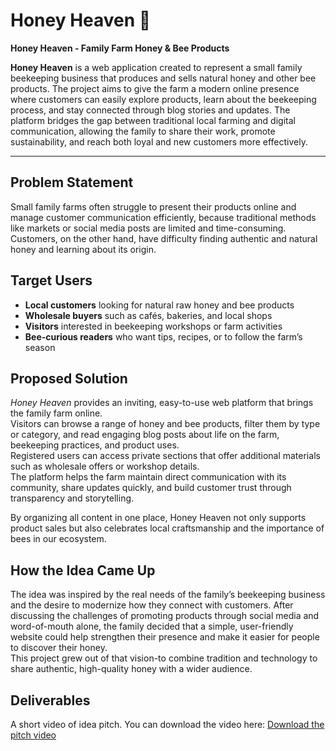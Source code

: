 # Honey Heaven 🐝  
**Honey Heaven - Family Farm Honey & Bee Products**  

**Honey Heaven** is a web application created to represent a small family beekeeping business that produces and sells natural honey and other bee products. The project aims to give the farm a modern online presence where customers can easily explore products, learn about the beekeeping process, and stay connected through blog stories and updates. The platform bridges the gap between traditional local farming and digital communication, allowing the family to share their work, promote sustainability, and reach both loyal and new customers more effectively.

---

## Problem Statement
Small family farms often struggle to present their products online and manage customer communication efficiently, because traditional methods like markets or social media posts are limited and time-consuming.
Customers, on the other hand, have difficulty finding authentic and natural honey and learning about its origin.


## Target Users
- **Local customers** looking for natural raw honey and bee products  
- **Wholesale buyers** such as cafés, bakeries, and local shops  
- **Visitors** interested in beekeeping workshops or farm activities
- **Bee-curious readers** who want tips, recipes, or to follow the farm’s season  


## Proposed Solution
*Honey Heaven* provides an inviting, easy-to-use web platform that brings the family farm online.  
Visitors can browse a range of honey and bee products, filter them by type or category, and read engaging blog posts about life on the farm, beekeeping practices, and product uses.  
Registered users can access private sections that offer additional materials such as wholesale offers or workshop details.  
The platform helps the farm maintain direct communication with its community, share updates quickly, and build customer trust through transparency and storytelling.  

By organizing all content in one place, Honey Heaven not only supports product sales but also celebrates local craftsmanship and the importance of bees in our ecosystem.


## How the Idea Came Up
The idea was inspired by the real needs of the family’s beekeeping business and the desire to modernize how they connect with customers. After discussing the challenges of promoting products through social media and word-of-mouth alone, the family decided that a simple, user-friendly website could help strengthen their presence and make it easier for people to discover their honey.  
This project grew out of that vision-to combine tradition and technology to share authentic, high-quality honey with a wider audience.


## Deliverables
A short video of idea pitch.
You can download the video here:
<a href="./Honey%20Heaven_%20Idea%20Pitch.mp4">Download the pitch video</a>